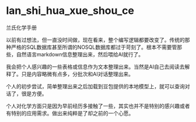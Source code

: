 # lan_shi_hua_xue_shou_ce
兰氏化学手册 

以前有过想法，但一直没时间做，现在看来，整个编写逻辑都要改变了。传统的那种严格的SQL数据库甚至所谓的NOSQL数据库都过于苛刻了。根本不需要管那些，自然语言markdown信息整理出来，然后喂给AI就行了。

我会把个人感兴趣的一些表格或信息作为文本整理出来。当然是AI自己去阅读去解释了。只是内容略微有点多，分批次和AI对话整理出来。

个人的初步尝试，简单整理出来之后加载到豆包提供的本地模型上，就可以查询对话了，很是方便。

个人对化学方面只是因为早前经历多接触了一些，其实也并不是特别的感兴趣或者有特别的应用需求。做出来纯粹是了却之前的一个心愿。
